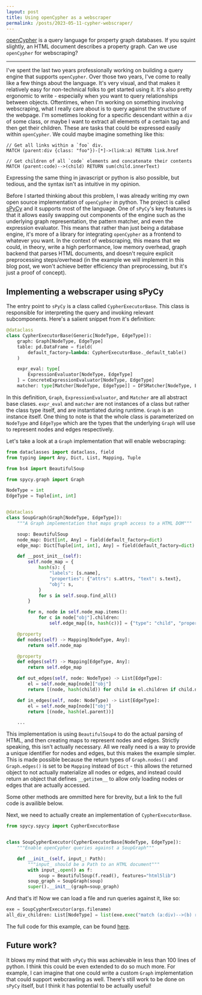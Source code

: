 ```yaml
---
layout: post
title: Using openCypher as a webscraper
permalink: /posts/2023-05-11-cypher-webscraper/
---
```


[openCypher](https://opencypher.org) is a query language for property graph
databases. If you squint slightly, an HTML document describes a property graph.
Can we use `openCypher` for webscraping?

---

I've spent the last two years professionally working on building a query engine
that supports `openCypher`. Over those two years, I've come to really like a few
things about the language. It's very visual, and that makes it relatively easy
for non-technical folks to get started using it. It's also pretty ergonomic to
write - especially when you want to query relationships between objects.
Oftentimes, when I'm working on something involving webscraping, what I really
care about is to query against the structure of the webpage. I'm sometimes
looking for a specific descendant within a `div` of some class, or maybe I want to
extract all elements of a certain tag and then get their children. These are
tasks that could be expressed easily within `openCypher`. We could maybe imagine
something like this:

```cypher
// Get all links within a `foo` div.
MATCH (parent:div {class: "foo"})-[*]->(link:a) RETURN link.href

// Get children of all `code` elements and concatenate their contents
MATCH (parent:code)-->(child) RETURN sum(child.innerText)
```

Expressing the same thing in javascript or python is also possible, but tedious,
and the syntax isn't as intuitive in my opinion.

Before I started thinking about this problem, I was already writing my own open
source implementation of `openCypher` in python. The project is called
[sPyCy](https://aneeshdurg.me/spycy) and it supports most of the language. One
of `sPyCy`'s key features is that it allows easily swapping out components of
the engine such as the underlying graph representation, the pattern matcher, and
even the expression evaluator. This means that rather than just being a database
engine, it's more of a library for integrating `openCypher` as a frontend to
whatever you want. In the context of webscraping, this means that we could, in
theory, write a high performance, low memory overhead, graph backend that parses
HTML documents, and doesn't require explicit preprocessing steps/overhead (in
the example we will implement in this blog post, we won't achieve better
efficiency than preprocessing, but it's just a proof of concept).  

## Implementing a webscraper using sPyCy

The entry point to `sPyCy` is a class called `CypherExecutorBase`. This class is
responsible for interpreting the query and invoking relevant subcomponents.
Here's a salient snippet from it's definition:

```python
@dataclass
class CypherExecutorBase(Generic[NodeType, EdgeType]):
    graph: Graph[NodeType, EdgeType]
    table: pd.DataFrame = field(
        default_factory=lambda: CypherExecutorBase._default_table()
    )

    expr_eval: type[
        ExpressionEvaluator[NodeType, EdgeType]
    ] = ConcreteExpressionEvaluator[NodeType, EdgeType]
    matcher: type[Matcher[NodeType, EdgeType]] = DFSMatcher[NodeType, EdgeType]
```

In this definition, `Graph`, `ExpressionEvaluator`, and `Matcher` are all
abstract base clases. `expr_eval` and `matcher` are not instances of a class but
rather the class type itself, and are instantiated during runtime. `Graph` is
an instance itself. One thing to note is that the whole class is parameterized
on `NodeType` and `EdgeType` which are the types that the underlying `Graph`
will use to represent nodes and edges respectively.

Let's take a look at a `Graph` implementation that will enable webscraping:

```python
from dataclasses import dataclass, field
from typing import Any, Dict, List, Mapping, Tuple

from bs4 import BeautifulSoup

from spycy.graph import Graph

NodeType = int
EdgeType = Tuple[int, int]


@dataclass
class SoupGraph(Graph[NodeType, EdgeType]):
    """A Graph implementation that maps graph access to a HTML DOM"""

    soup: BeautifulSoup
    node_map: Dict[int, Any] = field(default_factory=dict)
    edge_map: Dict[Tuple[int, int], Any] = field(default_factory=dict)

    def __post_init__(self):
        self.node_map = {
            hash(s): {
                "labels": [s.name],
                "properties": {"attrs": s.attrs, "text": s.text},
                "obj": s,
            }
            for s in self.soup.find_all()
        }

        for n, node in self.node_map.items():
            for c in node["obj"].children:
                self.edge_map[(n, hash(c))] = {"type": "child", "properties": {}}

    @property
    def nodes(self) -> Mapping[NodeType, Any]:
        return self.node_map

    @property
    def edges(self) -> Mapping[EdgeType, Any]:
        return self.edge_map

    def out_edges(self, node: NodeType) -> List[EdgeType]:
        el = self.node_map[node]["obj"]
        return [(node, hash(child)) for child in el.children if child.name is not None]

    def in_edges(self, node: NodeType) -> List[EdgeType]:
        el = self.node_map[node]["obj"]
        return [(node, hash(el.parent))]

    ...
```

This implementation is using `BeautifulSoup4` to do the actual parsing of HTML,
and then creating maps to represent nodes and edges. Strictly speaking, this
isn't actually necessary. All we really need is a way to provide a unique
identifier for nodes and edges, but this makes the example simpler. This is made
possible because the return types of `Graph.nodes()` and `Graph.edges()` is set
to be `Mapping` instead of `Dict` - this allows the returned object to not
actually materialize all nodes or edges, and instead could return an object that
defines `__getitem__` to allow only loading nodes or edges that are actually
accessed.

Some other methods are ommitted here for brevity, but a link to the full code is
availible below.

Next, we need to actually create an implementation of `CypherExecutorBase`.

```python
from spycy.spycy import CypherExecutorBase


class SoupCypherExecutor(CypherExecutorBase[NodeType, EdgeType]):
    """Enable openCypher queries against a SoupGraph"""

    def __init__(self, input_: Path):
        """input_ should be a Path to an HTML document"""
        with input_.open() as f:
            soup = BeautifulSoup(f.read(), features="html5lib")
        soup_graph = SoupGraph(soup)
        super().__init__(graph=soup_graph)
```

And that's it! Now we can load a file and run queries against it, like so:

```python
exe = SoupCypherExecutor(args.filename)
all_div_children: List[NodeType] = list(exe.exec("match (a:div)-->(b) return a")["a"])
```

The full code for this example, can be found
[here](https://github.com/aneeshdurg/spycy/blob/main/examples/spycy_dom.py).

## Future work?

It blows my mind that with `sPyCy` this was achievable in less than 100 lines of
python. I think this could be even extended to do so much more. For example, I
can imagine that one could write a custom `Graph` implementation that could
support webcrawling as well. There's still work to be done on `sPyCy` itself,
but I think it has potential to be actually useful!
